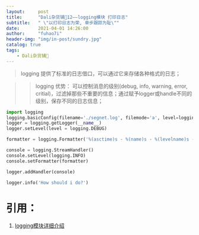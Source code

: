 ```yaml
---
layout:     post
title:      "Dali杂货铺🐰12——logging模块 打印日志"
subtitle:   " \"以打印日志为荣, 单步跟踪为耻\""
date:       2021-04-01 14:26:00
author:     "fuhao7i"
header-img: "img/in-post/sundry.jpg"
catalog: true
tags:
    - Dali杂货铺🐰
---
```


> logging 提供了标准的日志借口，可以通过它来存储各种格式的日志；

>> logging 优势：
>> 可以控制消息的级别(debug, info, warning, error, critial)，过滤掉那些不重要的信息；通过赋予logger或handle不同的级别，保存不同的日志信息；

```python
import logging
logging.basicConfig(filename='./segnet.log', filemode='a', level=logging.DEBUG, format='%(asctime)s - %(name)s - %(levelname)s - %(message)s')
logger = logging.getLogger(__name__)
logger.setLevel(level = logging.DEBUG)

formatter = logging.Formatter('%(asctime)s - %(name)s - %(levelname)s - %(message)s')

console = logging.StreamHandler()
console.setLevel(logging.INFO)
console.setFormatter(formatter)

logger.addHandler(console)

logger.info('How should i do?')
```

# 引用：
1. [logging模块详细介绍](https://www.cnblogs.com/deeper/p/7404190.html)